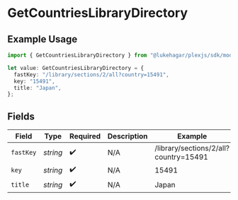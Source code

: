 # GetCountriesLibraryDirectory

## Example Usage

```typescript
import { GetCountriesLibraryDirectory } from "@lukehagar/plexjs/sdk/models/operations";

let value: GetCountriesLibraryDirectory = {
  fastKey: "/library/sections/2/all?country=15491",
  key: "15491",
  title: "Japan",
};
```

## Fields

| Field                                 | Type                                  | Required                              | Description                           | Example                               |
| ------------------------------------- | ------------------------------------- | ------------------------------------- | ------------------------------------- | ------------------------------------- |
| `fastKey`                             | *string*                              | :heavy_check_mark:                    | N/A                                   | /library/sections/2/all?country=15491 |
| `key`                                 | *string*                              | :heavy_check_mark:                    | N/A                                   | 15491                                 |
| `title`                               | *string*                              | :heavy_check_mark:                    | N/A                                   | Japan                                 |